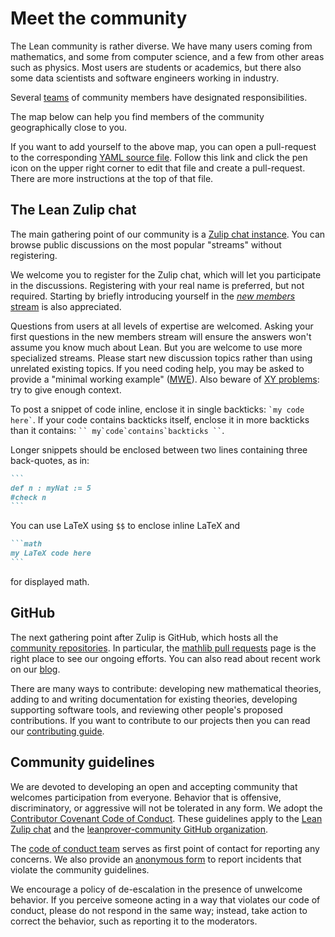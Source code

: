 # Meet the community

The Lean community is rather diverse. We have many users coming from mathematics, and
some from computer science, and a few from other areas such as physics.
Most users are students or academics, but there also some
data scientists and software engineers working in industry.

Several [teams](teams.html) of community members have designated responsibilities.

The map below can help you find members of the community geographically close to you.

<div id="userMap"></div>

If you want to add yourself to the above map, you can open a pull-request to the corresponding [YAML source file](https://github.com/leanprover-community/leanprover-community.github.io/blob/lean4/data/users.yaml). Follow this link and click the pen icon on the upper right corner to edit that file and create a pull-request. There are more instructions at the top of that file.

## The Lean Zulip chat

The main gathering point of our community is a
[Zulip chat instance](https://leanprover.zulipchat.com).
You can browse public discussions on the most popular "streams" without registering.

We welcome you to register for the Zulip chat,
which will let you participate in the discussions.
Registering with your real name is preferred, but not required.
Starting by briefly introducing yourself in the
[*new members* stream](https://leanprover.zulipchat.com/#narrow/stream/113489-new-members)
is also appreciated.

Questions from users at all levels of expertise are welcomed.
Asking your first questions in the new members stream will ensure the answers
won't assume you know much about Lean. But you are welcome to use more specialized streams.
Please start new discussion topics rather than using unrelated existing topics.
If you need coding help, you may be asked to provide a "minimal working example"
([MWE](mwe.html)).
Also beware of [XY problems](https://mywiki.wooledge.org/XyProblem): try to give enough context.

To post a snippet of code inline, enclose it in single backticks: `` `my code here` ``.
If your code contains backticks itself, enclose it in more backticks than it contains:
``` `` my`code`contains`backticks `` ```.

Longer snippets should be enclosed between two lines containing three back-quotes, as in:
````md
```
def n : myNat := 5
#check n
```
````

You can use LaTeX using `$$` to enclose inline LaTeX and
````md
```math
my LaTeX code here
```
````

for displayed math.

## GitHub

The next gathering point after Zulip is GitHub, which hosts all the
[community repositories](https://github.com/leanprover-community).
In particular, the
[mathlib pull requests](https://github.com/leanprover-community/mathlib4/pulls)
page is the right place to see our ongoing efforts.
You can also read about recent work on our [blog](/blog/).

There are many ways to contribute: developing new mathematical theories, adding to and writing documentation for existing theories, developing supporting software tools, and reviewing other people's proposed contributions.
If you want to contribute to our projects then you can read our
[contributing guide](contribute/index.html).

## Community guidelines

We are devoted to developing an open and accepting community
that welcomes participation from everyone.
Behavior that is offensive, discriminatory, or aggressive
will not be tolerated in any form.
We adopt the [Contributor Covenant Code of Conduct](https://www.contributor-covenant.org/version/2/0/code_of_conduct/).
These guidelines apply to the
[Lean Zulip chat](https://leanprover.zulipchat.com/)
and the [leanprover-community GitHub organization](https://github.com/leanprover-community/).

The [code of conduct team](/teams/coc.html) serves as first point of contact
for reporting any concerns.
We also provide an [anonymous form](https://docs.google.com/forms/d/e/1FAIpQLSdEjlFqJQV65F-yzRHl-lyWAt7TSUW1axPiQK3RyV67iu1h6Q/viewform)
to report incidents that violate the community guidelines.

We encourage a policy of de-escalation in the presence of unwelcome behavior.
If you perceive someone acting in a way that violates our code of conduct,
please do not respond in the same way; instead, take action to correct the behavior,
such as reporting it to the moderators.
